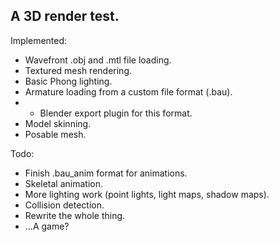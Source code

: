## A 3D render test.

Implemented:
- Wavefront .obj and .mtl file loading.
- Textured mesh rendering.
- Basic Phong lighting.
- Armature loading from a custom file format (.bau).
- - Blender export plugin for this format.
- Model skinning.
- Posable mesh.

Todo:
- Finish .bau_anim format for animations.
- Skeletal animation.
- More lighting work (point lights, light maps, shadow maps).
- Collision detection.
- Rewrite the whole thing.
- ...A game?